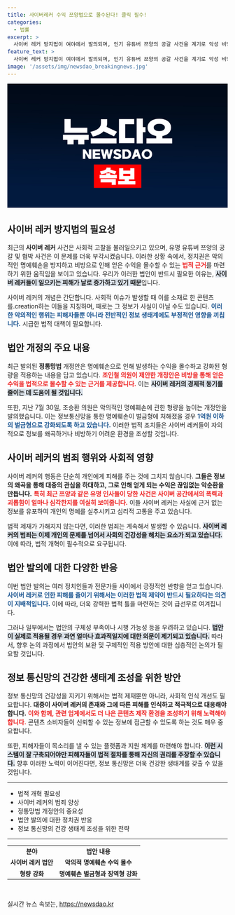 ```yaml
---
title: 사이버레커 수익 쯔양법으로 몰수된다! 클릭 필수!
categories:
  - 법률
excerpt: >
  사이버 레커 방지법이 여야에서 발의되며, 인기 유튜버 쯔양의 공갈 사건을 계기로 악성 비방에 대한 처벌이 강화된다. 비방 수익 몰수를 포함한 법안이 주목받고 있으며, 사회적 피해를 줄이려는 노력이 시작됐다.
feature_text: >
  사이버 레커 방지법이 여야에서 발의되며, 인기 유튜버 쯔양의 공갈 사건을 계기로 악성 비방에 대한 처벌이 강화된다. 비방 수익 몰수를 포함한 법안이 주목받고 있으며, 사회적 피해를 줄이려는 노력이 시작됐다.
image: '/assets/img/newsdao_breakingnews.jpg'
---
```


<p><img src="/assets/img/newsdao_breakingnews.jpg" alt="pcversion 속보" /></p>

<h2 data-ke-size="size26">사이버 레커 방지법의 필요성</h2>

<p data-ke-size="size16">최근의 <b>사이버 레커</b> 사건은 사회적 고찰을 불러일으키고 있으며, 유명 유튜버 쯔양의 공갈 및 협박 사건은 이 문제를 더욱 부각시켰습니다. 이러한 상황 속에서, 정치권은 악의적인 명예훼손을 방지하고 비방으로 인해 얻은 수익을 몰수할 수 있는 <b><span style="color: #ee2323;">법적 근거</span></b>를 마련하기 위한 움직임을 보이고 있습니다. 우리가 이러한 법안이 반드시 필요한 이유는, <b><span style="background-color: #21538527;">사이버 레커들이 일으키는 피해가 날로 증가하고 있기 때문</span></b>입니다. </p>

<p data-ke-size="size16">사이버 레커의 개념은 간단합니다. 사회적 이슈가 발생할 때 이를 소재로 한 콘텐츠를.creation하는 이들을 지칭하며, 때로는 그 정보가 사실이 아닐 수도 있습니다. <b><span style="color: #1a5490;">이러한 악의적인 행위는 피해자들뿐 아니라 전반적인 정보 생태계에도 부정적인 영향을 끼칩니다.</span></b> 시급한 법적 대책이 필요합니다.</p>

<h2 data-ke-size="size26">법안 개정의 주요 내용</h2>

<p data-ke-size="size16">최근 발의된 <b>정통망법</b> 개정안은 명예훼손으로 인해 발생하는 수익을 몰수하고 강화된 형량을 적용하는 내용을 담고 있습니다. <b><span style="color: #ee2323;">조인철 의원이 제안한 개정안은 비방을 통해 얻은 수익을 법적으로 몰수할 수 있는 근거를 제공합니다.</span></b> 이는 <b><span style="background-color: #21538527;">사이버 레커의 경제적 동기를 줄이는 데 도움이 될 것입니다.</span></b></p>

<p data-ke-size="size16">또한, 지난 7월 30일, 조승환 의원은 악의적인 명예훼손에 관한 형량을 높이는 개정안을 발의했습니다. 이는 정보통신망을 통한 명예훼손이 벌금형에 처해졌을 경우 <b><span style="color: #1a5490;">1억원 이하의 벌금형으로 강화되도록 하고 있습니다.</span></b> 이러한 법적 조치들은 사이버 레커들이 자의적으로 정보를 왜곡하거나 비방하기 어려운 환경을 조성할 것입니다.</p>

<h2 data-ke-size="size26">사이버 레커의 범죄 행위와 사회적 영향</h2>

<p data-ke-size="size16">사이버 레커의 행동은 단순히 개인에게 피해를 주는 것에 그치지 않습니다. <b>그들은 정보의 왜곡을 통해 대중의 관심을 하대하고, 그로 인해 얻게 되는 수익은 끊임없는 악순환을 만듭니다.</b> <b><span style="color: #ee2323;">특히 최근 쯔양과 같은 유명 인사들이 당한 사건은 사이버 공간에서의 폭력과 괴롭힘이 얼마나 심각한지를 여실히 보여줍니다.</span></b> 이들 사이버 레커는 사실에 근거 없는 정보를 유포하여 개인의 명예를 실추시키고 심리적 고통을 주고 있습니다.</p>

<p data-ke-size="size16">법적 제재가 가해지지 않는다면, 이러한 범죄는 계속해서 발생할 수 있습니다. <b><span style="background-color: #21538527;">사이버 레커의 범죄는 이제 개인의 문제를 넘어서 사회의 건강성을 해치는 요소가 되고 있습니다.</span></b> 이에 따라, 법적 개혁이 필수적으로 요구됩니다.</p>

<h2 data-ke-size="size26">법안 발의에 대한 다양한 반응</h2>

<p data-ke-size="size16">이번 법안 발의는 여러 정치인들과 전문가들 사이에서 긍정적인 반향을 얻고 있습니다. <b><span style="color: #1a5490;">사이버 레커로 인한 피해를 줄이기 위해서는 이러한 법적 제약이 반드시 필요하다는 의견이 지배적입니다.</span></b> 이에 따라, 더욱 강력한 법적 틀을 마련하는 것이 급선무로 여겨집니다.</p>

<p data-ke-size="size16">그러나 일부에서는 법안의 구체성 부족이나 시행 가능성 등을 우려하고 있습니다. <b><span style="background-color: #21538527;">법안이 실제로 적용될 경우 과연 얼마나 효과적일지에 대한 의문이 제기되고 있습니다.</span></b> 따라서, 향후 논의 과정에서 법안의 보완 및 구체적인 적용 방안에 대한 심층적인 논의가 필요할 것입니다.</p>

<h2 data-ke-size="size26">정보 통신망의 건강한 생태계 조성을 위한 방안</h2>

<p data-ke-size="size16">정보 통신망의 건강성을 지키기 위해서는 법적 제재뿐만 아니라, 사회적 인식 개선도 필요합니다. <b>대중이 사이버 레커의 존재와 그에 따른 피해를 인식하고 적극적으로 대응해야 합니다.</b> <b><span style="color: #ee2323;">이와 함께, 관련 업계에서도 더 나은 콘텐츠 제작 환경을 조성하기 위해 노력해야 합니다.</span></b> 콘텐츠 소비자들이 신뢰할 수 있는 정보에 접근할 수 있도록 하는 것도 매우 중요합니다.</p>

<p data-ke-size="size16">또한, 피해자들이 목소리를 낼 수 있는 플랫폼과 지원 체계를 마련해야 합니다. <b><span style="background-color: #21538527;">이런 시스템이 잘 구축되어야만 피해자들이 법적 절차를 통해 자신의 권리를 주장할 수 있습니다.</span></b> 향후 이러한 노력이 이어진다면, 정보 통신망은 더욱 건강한 생태계를 갖출 수 있을 것입니다.</p>

<hr>

<ul>
  <li>법적 개혁 필요성</li>
  <li>사이버 레커의 범죄 양상</li>
  <li>정통망법 개정안의 중요성</li>
  <li>법안 발의에 대한 정치권 반응</li>
  <li>정보 통신망의 건강 생태계 조성을 위한 전략</li>
</ul>

<hr>

<table style="width: 100%; border-collapse: collapse;">
  <tr>
    <td style="text-align: center; height: 17px;"><b>분야</b></td>
    <td style="text-align: center; height: 17px;"><b>법안 내용</b></td>
  </tr>
  <tr>
    <td style="text-align: center; height: 17px;"><b>사이버 레커 법안</b></td>
    <td style="text-align: center; height: 17px;"><b>악의적 명예훼손 수익 몰수</b></td>
  </tr>
  <tr>
    <td style="text-align: center; height: 17px;"><b>형량 강화</b></td>
    <td style="text-align: center; height: 17px;"><b>명예훼손 벌금형과 징역형 강화</b></td>
  </tr>
</table>

<p data-ke-size="size16">&nbsp;</p>
실시간 뉴스 속보는, <a href="https://newsdao.kr" rel="dofollow">https://newsdao.kr</a>


